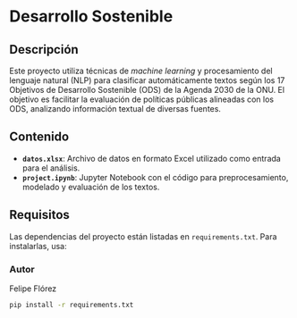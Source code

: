 # Desarrollo Sostenible

## Descripción
Este proyecto utiliza técnicas de *machine learning* y procesamiento del lenguaje natural (NLP) para clasificar automáticamente textos según los 17 Objetivos de Desarrollo Sostenible (ODS) de la Agenda 2030 de la ONU. El objetivo es facilitar la evaluación de políticas públicas alineadas con los ODS, analizando información textual de diversas fuentes.

## Contenido
- **`datos.xlsx`**: Archivo de datos en formato Excel utilizado como entrada para el análisis.
- **`project.ipynb`**: Jupyter Notebook con el código para preprocesamiento, modelado y evaluación de los textos.

## Requisitos
Las dependencias del proyecto están listadas en `requirements.txt`. Para instalarlas, usa:

### Autor

Felipe Flórez

```bash
pip install -r requirements.txt
